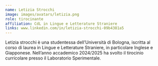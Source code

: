```yaml
---
name: Letizia Strocchi
image: images/avatars/letizia.png
role: tirocinante
affiliation: CdL in Lingue e Letterature Straniere
links: www.linkedin.com/in/letizia-strocchi-09b4381a5
---
```


Letizia strocchi è una studentessa dell’Università di Bologna, iscritta al corso di laurea in Lingue e Letterature Straniere, in particolare Inglese e Giapponese. Nell’anno accademico 2024/2025 ha svolto il tirocinio curricolare presso il Laboratorio Sperimentale.